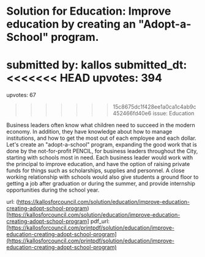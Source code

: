 # Solution for Education: Improve education by creating an "Adopt-a-School" program. #

submitted by: kallos
submitted_dt: 
<<<<<<< HEAD
upvotes: 394
=======
upvotes: 67
>>>>>>> 15c8675dc1f428ee1a0ca1c4ab9c452466fd40e6
issue: Education

Business leaders often know what children need to succeed in the modern economy. In addition, they have knowledge about how to manage institutions, and how to get the most out of each employee and each dollar. Let's create an "adopt-a-school" program, expanding the good work that is done by the not-for-profit PENCIL, for business leaders throughout the City, starting with schools most in need. Each business leader would work with the principal to improve education, and have the option of raising private funds for things such as scholarships, supplies and personnel. A close working relationship with schools would also give students a ground floor to getting a job after graduation or during the summer, and provide internship opportunities during the school year.

url: (https://kallosforcouncil.com/solution/education/improve-education-creating-adopt-school-program)[https://kallosforcouncil.com/solution/education/improve-education-creating-adopt-school-program]
pdf_url: [https://kallosforcouncil.com/printpdf/solution/education/improve-education-creating-adopt-school-program](https://kallosforcouncil.com/printpdf/solution/education/improve-education-creating-adopt-school-program)